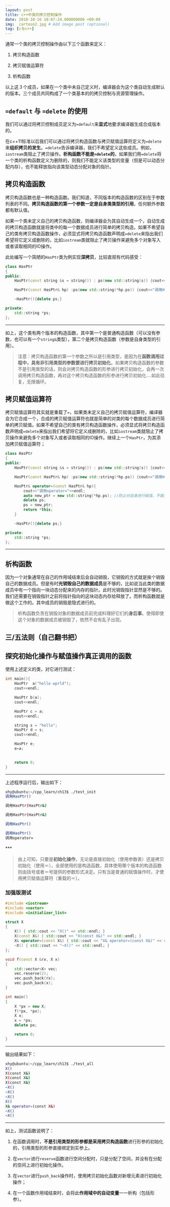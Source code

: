 ```yaml
---
layout: post
title: c++中类的拷贝控制操作
date: 2018-10-16 10:07:24.000000000 +09:00
img:  cartoon2.jpg # Add image post (optional)
tag: [c与c++]
---
```

通常一个类的拷贝控制操作由以下三个函数来定义：
1. 拷贝构造函数

2. 拷贝赋值运算符

3. 析构函数

以上这３个成员，如果在一个类中未自己定义时，编译器会为这个类自动生成默认的版本。三个成员共同构成了一个类基本的的拷贝控制与资源管理操作。

## `=default` 与 `=delete` 的使用
我们可以通过将拷贝控制成员定义为`=default`来**显式**地要求编译器生成合成版本的。

在c++11标准以后我们可以通过将拷贝构造函数与拷贝赋值运算符定义为`=delete`来**组织拷贝的发生**。`=delete`告诉编译器，我们不希望定义这些成员。例如，`iostream`类阻止了拷贝操作。**析构函数不能是`=delete`的**，如果我们用`=delete`将一个类的析构函数定义为删除的，则我们不能定义该类型的变量（但是可以动态分配内存），也不能释放指向该类型动态分配对象的指针。

## 拷贝构造函数
拷贝构造函数也是一种构造函数。我们知道，不同版本的构造函数的区别在于参数列表的不同。**拷贝构造函数的第一个参数一定是自身类类型的引用**，任何额外参数都有默认值。

如果一个类未定义自己的拷贝构造函数，则编译器会为其自动生成一个，自动生成的拷贝构造函数就是将类中的每一个数据成员进行简单的拷贝构造。如果不希望自己的类有拷贝构造函数操作，必须显式将拷贝构造函数声明成`=delete`来指出我们希望将它定义成删除的，比如`iostream`类就阻止了拷贝操作来避免多个对象写入或者读取相同的IO操作。

此处编写一个简陋的`HasPtr`类为例实现**深拷贝**，比较直观有代码感受：
```cpp
class HasPtr
{
public:
	HasPtr(const string &s = string()) : ps(new std::string(s)) {cout<<"调用HasPtr()"<<endl;}

	HasPtr(const HasPtr& hp) :ps(new std::string(*hp.ps)) {cout<<"调用HasPtr(HasPtr&)"<<endl;}

	~HasPtr(){delete ps;}

private:
	std::string *ps;
};

```
***
如上，这个类有两个版本的构造函数，其中第一个是普通构造函数（可以没有参数，也可以有一个`string&`类型），第二个是拷贝构造函数（参数是自身类型的引用）。

> 注意：拷贝构造函数的第一个参数之所以是引用类型，是因为在**函数调用过程中，具有非引用类型的参数要进行拷贝初始化**。如果拷贝构造函数的参数不是引用类型的话，则会对拷贝构造函数的形参进行拷贝初始化，会再一次调用拷贝构造函数，再对这个拷贝构造函数的形参进行拷贝初始化....如此往复，无限循环。

## 拷贝赋值运算符
拷贝赋值运算符其实就是重载了`=`，如果类未定义自己的拷贝赋值运算符，编译器会为它合成一个，合成的拷贝赋值运算符也就是简单的对类的每个数据成员进行简单的拷贝赋值。如果不希望自己的类有拷贝构造函数操作，必须显式将拷贝构造函数声明成`=delete`来指出我们希望将它定义成删除的，比如`iostream`类就阻止了拷贝操作来避免多个对象写入或者读取相同的IO操作。继续上一个`HasPtr`，为其添加拷贝赋值运算符；
```cpp
class HasPtr
{
public:
	HasPtr(const string &s = string()) : ps(new std::string(s)) {cout<<"调用HasPtr()"<<endl;}

	HasPtr(const HasPtr& hp) :ps(new std::string(*hp.ps)) {cout<<"调用HasPtr(HasPtr&)"<<endl;}

	HasPtr& operator=(const HasPtr& hp){
		cout<<"调用operator="<<endl;
		auto new_ptr = new std::string(*hp.ps);	//防止对自身进行赋值，不能先释放ps指向的内存
		delete ps;
		ps = new_ptr;
		return *this;
	}

	~HasPtr(){delete ps;}

private:
	std::string *ps;
};
```
***
## 析构函数
因为一个对象通常在自己的作用域结束后会自动销毁，它销毁的方式就是挨个销毁自己的数据成员。但是有时**光销毁自己的数据成员**是不够的，比如说当此类的数据成员中有一个指向一块动态分配来的内存的指针。此时光销毁指针显然是不够的。我们还需要在销毁指针之前将指针指向的这块动态内存给释放了。而析构函数就是做这个工作的。其中成员的销毁是隐式进行的。

> 析构函数负责在销毁对象的数据成员前完成料理好它们的**身后事**。使得即使这个对象的数据成员被销毁了，依然不会有乱子出现。

## 三/五法则（自己翻书把）

## 探究初始化操作与赋值操作真正调用的函数
使用上述定义的类，对它进行测试：
```cpp
int main(){
	HasPtr  a("hello wprld");  
	cout<<endl;

	HasPtr b(a);    
	cout<<endl;

	HasPtr c = a;
	cout<<endl;

	string s = "hello";
	HasPtr d = s;
	cout<<endl;

	HasPtr e;
	e=a;
 

    return 0;
}
```
*** 
上述程序运行后，输出如下：
```bash
xhy@ubuntu:~/cpp_learn/ch13$ ./test_init 
调用HasPtr()

调用HasPtr(HasPtr&)

调用HasPtr(HasPtr&)

调用HasPtr()

调用HasPtr()
调用operator=
```
***　
> 由上可知，只要是**初始化操作**，无论是直接初始化（使用参数表）还是拷贝初始化（使用＝），全部使用的是构造函数，具体使用哪个版本的构造函数则由括号或者＝号提供的参数形式决定。只有当是普通的赋值操作时，才使用拷贝赋值运算符（重载的＝）。

### 加强版测试
```cpp
#include <iostream>
#include <vector>
#include <initializer_list>

struct X
{
	X() { std::cout << "X()" << std::endl; }
	X(const X&) { std::cout << "X(const X&)" << std::endl; }
	X& operator=(const X&) { std::cout << "X& operator=(const X&)" << std::endl; return *this; }
	~X() { std::cout << "~X()" << std::endl; }
};

void f(const X &rx, X x)
{
	std::vector<X> vec;
	vec.reserve(2);
	vec.push_back(rx);
	vec.push_back(x);
}

int main()
{
	X *px = new X;
	f(*px, *px);
    X x;
    x = *px;
	delete px;

	return 0;
}
```
***
输出结果如下：
```bash
xhy@ubuntu:~/cpp_learn/ch13$ ./test_all 
X()
X(const X&)
X(const X&)
X(const X&)
~X()
~X()
~X()
X()
X& operator=(const X&)
~X()
~X()
```
***
如上，测试函数说明了：
1. 在函数调用时，**不是引用类型的形参都是采用拷贝构造函数**进行形参的初始化的，引用类型的形参直接绑定到实参上。

2. 在`vector`进行`reserve`函数进行空间分配时，只是分配了空间，并没有在分配的空间上进行初始化操作。

3. 在`vector`进行`push_back`操作时，使用拷贝初始化函数对新增元素进行初始化操作；

4. 在一个函数作用域结束时，会将此**作用域中的自动变量**一一析构（包括形参）。







